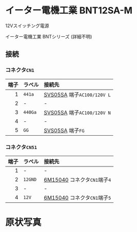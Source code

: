 # イーター電機工業 BNT12SA-M
12Vスイッチング電源

イーター電機工業 BNTシリーズ (詳細不明)

<!-- ![基盤表面](https://raw.githubusercontent.com/smdn/txline-map-display/images/doc/modules/BNT12SA-M/board-front.jpg) -->
<!-- ![基盤底面](https://raw.githubusercontent.com/smdn/txline-map-display/images/doc/modules/BNT12SA-M/board-bottom.jpg) -->
<!-- ![基盤裏面](https://raw.githubusercontent.com/smdn/txline-map-display/images/doc/modules/BNT12SA-M/board-back.jpg) -->

## 接続

### コネクタ``CN1``
|端子|ラベル    |接続先|
|---:|:---------|:-----|
|1   |`441a`    |[SVS05SA](../SVS05SA/README.md) 端子`AC100/120V L`|
|2   |-         |-|
|3   |`440Ga`   |[SVS05SA](../SVS05SA/README.md) 端子`AC100/120V N`|
|4   |-         |-|
|5   |`GG`      |[SVS05SA](../SVS05SA/README.md) 端子`FG`|

### コネクタ``CN51``
|端子|ラベル    |接続先|
|---:|:---------|:-----|
|1   |-         |-|
|2   |`12GND`   |[6M15040](../6M15040/README.md) コネクタ`CN1`端子`4`|
|3   |-         |-|
|4   |`12V`     |[6M15040](../6M15040/README.md) コネクタ`CN1`端子`5`|

# 原状写真
<!-- ![原状写真](https://raw.githubusercontent.com/smdn/txline-map-display/images/doc/modules/BNT12SA-M/original-condition_0.jpg) -->
<!-- ![原状写真](https://raw.githubusercontent.com/smdn/txline-map-display/images/doc/modules/BNT12SA-M/original-condition_1.jpg) -->